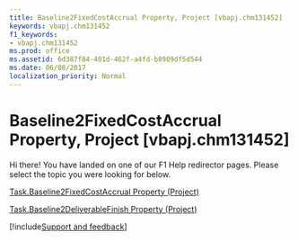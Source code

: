 ```yaml
---
title: Baseline2FixedCostAccrual Property, Project [vbapj.chm131452]
keywords: vbapj.chm131452
f1_keywords:
- vbapj.chm131452
ms.prod: office
ms.assetid: 6d387f84-401d-462f-a4fd-b8909df5d544
ms.date: 06/08/2017
localization_priority: Normal
---
```



# Baseline2FixedCostAccrual Property, Project [vbapj.chm131452]

Hi there! You have landed on one of our F1 Help redirector pages. Please select the topic you were looking for below.

[Task.Baseline2FixedCostAccrual Property (Project)](https://msdn.microsoft.com/library/1d3e8a00-df6f-13ab-a256-a53ebdf83acf%28Office.15%29.aspx)

[Task.Baseline2DeliverableFinish Property (Project)](https://msdn.microsoft.com/library/3684f5a9-fe99-99b9-3a76-c1f17def82b1%28Office.15%29.aspx)

[!include[Support and feedback](~/includes/feedback-boilerplate.md)]